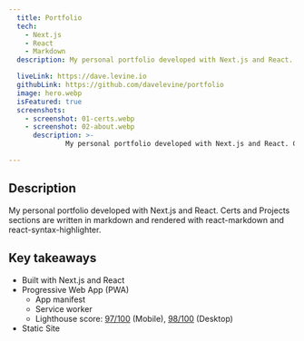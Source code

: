 ```yaml
---
  title: Portfolio
  tech:
    - Next.js
    - React
    - Markdown
  description: My personal portfolio developed with Next.js and React. Certs and Projects sections are written in markdown and rendered with react-markdown and react-syntax-highlighter.

  liveLink: https://dave.levine.io
  githubLink: https://github.com/davelevine/portfolio
  image: hero.webp
  isFeatured: true
  screenshots:
    - screenshot: 01-certs.webp
    - screenshot: 02-about.webp
      description: >-
              My personal portfolio developed with Next.js and React. Certs and Projects sections are written in markdown and rendered with react-markdown and react-syntax-highlighter.

---
```


## Description

My personal portfolio developed with Next.js and React. Certs and Projects sections are written in markdown and rendered with react-markdown and react-syntax-highlighter.

## Key takeaways

- Built with Next.js and React
- Progressive Web App (PWA)
  - App manifest
  - Service worker
  - Lighthouse score: [97/100](https://pagespeed.web.dev/analysis/https-dave-levine-io/b3x99kmdqe?form_factor=mobile) (Mobile), [98/100](https://pagespeed.web.dev/analysis/https-dave-levine-io/b3x99kmdqe?form_factor=desktop) (Desktop)
- Static Site
